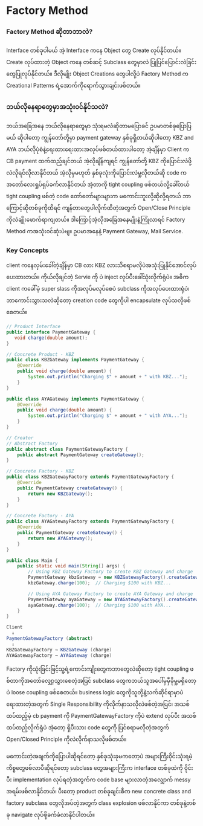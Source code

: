 # Factory Method

### Factory Method ဆိုတာဘာလဲ?
Interface တစ်ခုပါမယ် အဲ့ Interface ကနေ Object တွေ Create လုပ်နိုင်တယ်။ Create လုပ်ထားတဲ့ Object ကနေ တစ်ဆင့်
Subclass တွေမှာလဲ ပြုပြင်ပြောင်းလဲခြင်းတွေပြုလုပ်နိုင်တယ်။ ဒီလိုမျိုး Object Creations တွေပါလို့ပဲ 
Factory Method က Creational Patterns ရဲ့အောက်ကိုရောက်သွားချင်းဖစ်တယ်။

### ဘယ်လိုနေရာတွေမှာအသုံး၀င်နိုင်သလဲ?
 ဘယ်အခြေအနေ ဘယ်လိုနေရာတွေမှာ သုံးရမလဲဆိုတာမပြောခင် ဥပမာတစ်ခုပြောပြမယ် ဆိုပါတော့ ကျွန်တော်တို့မှာ payment gateway နှစ်ခုရှိတယ်ဆိုပါတော့ KBZ and AYA ဘယ်လိုပုံစံနဲ့ရေးထားရေးထားအလုပ်ဖစ်တယ်ထားပါတော့ အဲ့ချိန်မှာ Client က CB payment ထက်ထည့်ချင်တယ် အဲ့လိုချိန်ကျရင် ကျွန်တော်တို့ KBZ ကိုပြောင်းလဲဖို့လဲလိုရင်လိုလာနိုင်တယ် အဲ့လိုမှမဟုတ် နှစ်ခုလုံးကိုပြောင်းလဲမှု့လိုတယ်ဆို code ကအတော်လေးရှုပ်ရှပ်ခက်လာနိုင်တယ် အဲ့တာကို tight coupling ဖစ်တယ်လို့ခေါ်တယ် tight coupling ဖစ်တဲ့ code တော်တော်များများက မကောင်းဘူးလို့ဆိုလို့ရတယ် ဘာကြောင့်ဆိုတစ်ခုကိုထိရင် ကျန်တာတွေပါလိုက်ထိတဲ့အတွက် Open/Close Principle ကိုလဲချိုးဖောက်ရာကျတယ်။
 ဒါကြောင့်အဲ့လိုအခြေအနေမျိုးနဲ့ကြုံလာရင် Factory Method ကအသုံး၀င်ဆုံးပဲဗျ။ ဥပမာအနေနဲ့ Payment Gateway,
 Mail Service.

 ### Key Concepts
 client ကနေလှမ်းခေါ်တဲ့ချိန်မှာ CB လား KBZ လားသိစရာမလိုပဲအသုံးပြုနိုင်အောင်လုပ်ပေးထားတယ်။
 ကိုယ်လိုချင်တဲ့ Servie ကို ပဲ inject လုပ်ပီးခေါ်သုံးလိုက်ရုံပဲ။
 အဓိက client ကခေါ်မဲ့ super slass ကိုအလုပ်မလုပ်စေပဲ subclass ကိုအလုပ်ပေးထားရုံပဲ၊ 
 ဘာကောင်းသွားသလဲဆိုတော့ creation code တွေက်ိုပါ encapsulate လုပ်သလိုဖစ်စေတယ်။

 ```java
 // Product Interface 
public interface PaymentGateway {
    void charge(double amount);
}

```
```java
// Concrete Product - KBZ
public class KBZGateway implements PaymentGateway {
    @Override
    public void charge(double amount) {
        System.out.println("Charging $" + amount + " with KBZ...");
    }
}

public class AYAGateway implements PaymentGateway {
    @Override
    public void charge(double amount) {
        System.out.println("Charging $" + amount + " with AYA...");
    }
}

```
```java
// Creator
// Abstract Factory
public abstract class PaymentGatewayFactory {
    public abstract PaymentGateway createGateway();
}

// Concrete Factory - KBZ
public class KBZGatewayFactory extends PaymentGatewayFactory {
    @Override
    public PaymentGateway createGateway() {
        return new KBZGateway();
    }
}

// Concrete Factory - AYA
public class AYAGatewayFactory extends PaymentGatewayFactory {
    @Override
    public PaymentGateway createGateway() {
        return new AYAGateway();
    }
}

```
```java
public class Main {
    public static void main(String[] args) {
        // Using KBZ Gateway Factory to create KBZ Gateway and charge
        PaymentGateway kbzGateway = new KBZGatewayFactory().createGateway();
        kbzGateway.charge(100);  // Charging $100 with KBZ...

        // Using AYA Gateway Factory to create AYA Gateway and charge
        PaymentGateway ayaGateway = new AYAGatewayFactory().createGateway();
        ayaGateway.charge(100);  // Charging $100 with AYA...
    }
}

```

```csharp
Client
  ↓
PaymentGatewayFactory (abstract)
  ↓
KBZGatewayFactory → KBZGateway (charge)
AYAGatewayFactory → AYAGateway (charge)
```

Factory ကိုသုံးခြင်းဖြင့်သူ့ရဲ့ကောင်းကျိုးတွေကဘာတွေလဲဆိုတော့ tight coupling ဖစ်တာကိုအတော်လျှော့သွားစေတဲ့အပြင် subclass တွေကဘယ်သူအပေါ်မှမှီခိုမှု့မရှိတော့ပဲ loose coupling ဖစ်စေတယ်။ business logic တွေကိုသူတို့နဲ့သက်ဆိုင်ရာမှာပဲရေးထားတဲ့အတွက် Single Responsibility ကိုလိုက်နာသလိုလဲဖစ်တဲ့အပြင်၊ အသစ်ထပ်ထည့်မဲ့ cb payment ကို PaymentGatewayFactory ကိုပဲ extend လုပ်ပီး အသစ်ထပ်ထည့်လိုက်ရုံပဲ အဲ့တော့ ရှိပီးသား code တွေကို ပြင်စရာမလိုတဲ့အတွက် Open/Closed Principle ကိုလဲလိုက်နာသလိုဖစ်တယ််။ 

မကောင်းတဲ့အချက်ကိုပြောပါဆိုရင်တော့ နှစ်ခုသုံးခုမကတော့ပဲ အများကြီး၀ိုင်းသုံးရမဲ့ကိစ္စတွေဖစ်လာပီဆိုရင်တော့ subclass တွေအများကြီးက interface တစ်ခုထဲကို ၀ိုင်းပီး implementation လုပ်ရတဲ့အတွက်က code base များလာတဲ့အလျှောက်
messy အရမ်းဖစ်လာနိုင်တယ်၊ ပီးတော့ product တစ်ခုချင်းစီက new concrete class and factory subclass တွေလိုအပ်တဲ့အတွက်
class explosion ဖစ်လာနိုင်ကာ တစ်ခုနဲ့တစ်ခု navigate လုပ်ဖို့ခက်ခဲလာနိုင်ပါတယ်။